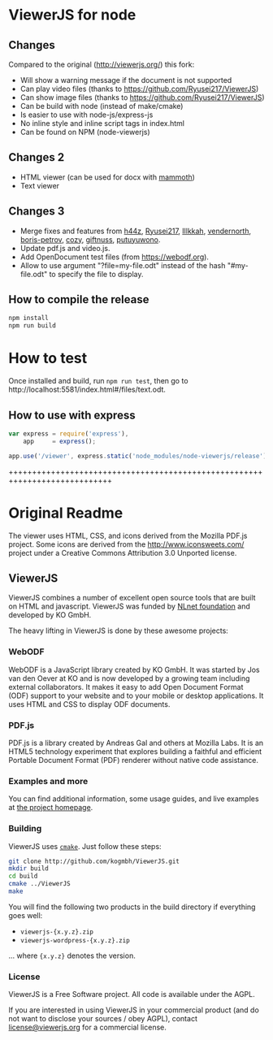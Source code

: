 ViewerJS for node
=================

## Changes

Compared to the original (http://viewerjs.org/) this fork:

- Will show a warning message if the document is not supported
- Can play video files (thanks to https://github.com/Ryusei217/ViewerJS)
- Can show image files (thanks to https://github.com/Ryusei217/ViewerJS)
- Can be build with node (instead of make/cmake)
- Is easier to use with node-js/express-js
- No inline style and inline script tags in index.html
- Can be found on NPM (node-viewerjs)

## Changes 2

- HTML viewer (can be used for docx with [mammoth](https://github.com/mwilliamson/mammoth.js))
- Text viewer

## Changes 3

- Merge fixes and features from [h44z](https://github.com/h44z/ViewerJS), [Ryusei217](https://github.com/Ryusei217/ViewerJS), [Illkkah](https://github.com/ilkkah/node-viewerjs-ilkkah), [vendernorth](https://github.com/vandernorth/ViewerJS), [boris-petrov](https://github.com/cozy/ViewerJS), [cozy](https://github.com/cozy/ViewerJS), [giftnuss](https://github.com/giftnuss/ViewerJS), [putuyuwono](https://github.com/putuyuwono/ViewerJS).
- Update pdf.js and video.js.
- Add OpenDocument test files (from https://webodf.org).
- Allow to use argument "?file=my-file.odt" instead of the hash "#my-file.odt" to specify the file to display.

## How to compile the release

```sh
npm install
npm run build
````

# How to test

Once installed and build, run `npm run test`, then go to http://localhost:5581/index.html#/files/text.odt.

## How to use with express

```javascript
var express = require('express'),
    app     = express();

app.use('/viewer', express.static('node_modules/node-viewerjs/release'));
```

++++++++++++++++++++++++++++++++++++++++++++++++++++++++++++++++++++++++++++

# Original Readme

The viewer uses HTML, CSS, and icons derived from the Mozilla PDF.js project.
Some icons are derived from the http://www.iconsweets.com/ project under a Creative Commons Attribution 3.0 Unported license.

## ViewerJS

ViewerJS combines a number of excellent open source tools that are built on HTML and javascript. ViewerJS was funded by [NLnet foundation](https://nlnet.nl) and developed by KO GmbH.

The heavy lifting in ViewerJS is done by these awesome projects:

### WebODF

WebODF is a JavaScript library created by KO GmbH. It was started by Jos van den Oever at KO and is now developed by a growing team including external collaborators. It makes it easy to add Open Document Format (ODF) support to your website and to your mobile or desktop applications. It uses HTML and CSS to display ODF documents.

### PDF.js

PDF.js is a library created by Andreas Gal and others at Mozilla Labs. It is an HTML5 technology experiment that explores building a faithful and efficient Portable Document Format (PDF) renderer without native code assistance.

### Examples and more

You can find additional information, some usage guides, and live examples at [the project homepage](http://viewerjs.org).

### Building

ViewerJS uses [`cmake`](http://cmake.org/). Just follow these steps:

```bash
git clone http://github.com/kogmbh/ViewerJS.git
mkdir build
cd build
cmake ../ViewerJS
make
```

You will find the following two products in the build directory if everything goes well:
- `viewerjs-{x.y.z}.zip`
- `viewerjs-wordpress-{x.y.z}.zip`

... where `{x.y.z}` denotes the version.

### License

ViewerJS is a Free Software project. All code is available under the AGPL.

If you are interested in using ViewerJS in your commercial product
(and do not want to disclose your sources / obey AGPL),
contact [license@viewerjs.org](mailto:license@viewerjs.org) for a commercial license.
